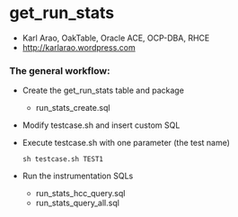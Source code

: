 # get_run_stats
- Karl Arao, OakTable, Oracle ACE, OCP-DBA, RHCE
- http://karlarao.wordpress.com


### The general workflow:

* Create the get_run_stats table and package
    * run_stats_create.sql
* Modify testcase.sh and insert custom SQL
* Execute testcase.sh with one parameter (the test name)

    ```
    sh testcase.sh TEST1
    ```
* Run the instrumentation SQLs
    * run_stats_hcc_query.sql
    * run_stats_query_all.sql
